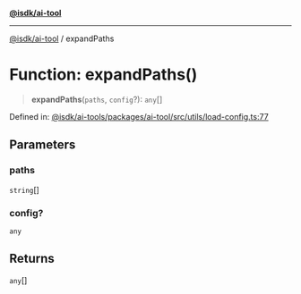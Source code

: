 [**@isdk/ai-tool**](../README.md)

***

[@isdk/ai-tool](../globals.md) / expandPaths

# Function: expandPaths()

> **expandPaths**(`paths`, `config`?): `any`[]

Defined in: [@isdk/ai-tools/packages/ai-tool/src/utils/load-config.ts:77](https://github.com/isdk/ai-tool.js/blob/4ebf370aaec9c78535cb40ffc19656d7bddcb145/src/utils/load-config.ts#L77)

## Parameters

### paths

`string`[]

### config?

`any`

## Returns

`any`[]
